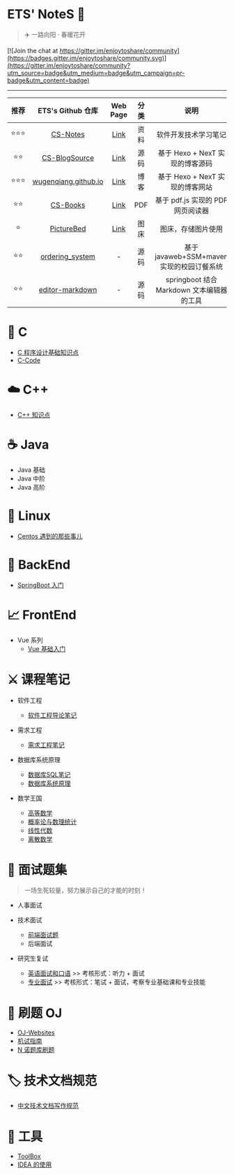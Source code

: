 # ETS' NoteS 📖

> ✈️ 一路向阳 · 春暖花开

[![Join the chat at https://gitter.im/enjoytoshare/community](https://badges.gitter.im/enjoytoshare/community.svg)](https://gitter.im/enjoytoshare/community?utm_source=badge&utm_medium=badge&utm_campaign=pr-badge&utm_content=badge)

------

| 推荐 |                      ETS's Github 仓库                       |                           Web Page                           | 分类 |                   说明                    |
| :--: | :----------------------------------------------------------: | :----------------------------------------------------------: | :--: | :---------------------------------------: |
| ⭐⭐⭐  |      [CS-Notes](https://github.com/wugenqiang/CS-Notes)      |        [Link](https://wugenqiang.github.io/CS-Notes)         | 资料 |           软件开发技术学习笔记            |
|  ⭐⭐  | [CS-BlogSource](https://github.com/wugenqiang/CS-BlogSource) |            [Link](https://wugenqiang.github.io/)             | 源码 |      基于 Hexo + NexT 实现的博客源码      |
| ⭐⭐⭐  | [wugenqiang.github.io](https://github.com/wugenqiang/wugenqiang.github.io) |             [Link](https://wugenqiang.gitee.io/)             | 博客 |      基于 Hexo + NexT 实现的博客网站      |
|  ⭐⭐  |      [CS-Books](https://github.com/wugenqiang/CS-Books)      | [Link](https://wugenqiang.github.io/CS-Notes/#/ibooks/pdf-book) | PDF  |     基于 pdf.js 实现的 PDF 网页阅读器     |
|  ⭐   |    [PictureBed](https://github.com/wugenqiang/PictureBed)    |       [Link](https://wugenqiang.github.io/PictureBed/)       | 图床 |            图床，存储图片使用             |
|  ⭐⭐  | [ordering_system](https://github.com/wugenqiang/ordering_system) |                              -                               | 源码 | 基于 javaweb+SSM+maven 实现的校园订餐系统 |
|  ⭐⭐  | [editor-markdown](https://github.com/wugenqiang/editor-markdown) |                              -                               | 源码 | springboot 结合 Markdown 文本编辑器的工具 |

# 📌 C

* [C 程序设计基础知识点](PL/C/C-Notes.md)       
* [C-Code](PL/C/C-Code.md)

# ☁️ C++

* [C++ 知识点](PL/C++/C++Notes.md)

# ☕️ Java

* Java 基础
* Java 中阶
* Java 高阶

# 🐋 Linux

* [Centos 遇到的那些事儿](document/Centos.md)

# 🍺 BackEnd

* [SpringBoot 入门](backend/SpringBoot-notes.md)

#  📈  FrontEnd

* Vue 系列
  * [Vue 基础入门](frontend/vue-base-notes.md)

# ⚔️ 课程笔记

* 软件工程
  * [软件工程导论笔记](course/软件工程笔记.md)

* 需求工程
  * [需求工程笔记](course/需求工程笔记.md)

* 数据库系统原理
  * [数据库SQL笔记](course/数据库SQL笔记.md)
  * [数据库系统原理](course/数据库系统原理.md)

* 数学王国
  * [高等数学](course/高数复习.md)
  * [概率论与数理统计](course/概率论与数理统计.md)
  * [线性代数](course/线性代数.md)
  * [离散数学](course/离散数学笔记.md)

# 📝   面试题集

> 一场生死较量，努力展示自己的才能的时刻！

* 人事面试



* 技术面试
  * [前端面试题](interview/前端面试题.md)
  * 后端面试



* 研究生复试
  * [英语面试和口语](PostgraduateExam/english-interview-speaking.md)  >>  考核形式：听力 + 面试
  * [专业面试](PostgraduateExam/专业面试.md)    >>  考核形式：笔试 + 面试，考察专业基础课和专业技能



# 💯	刷题 OJ

* [OJ-Websites](https://wugenqiang.gitee.io/oj-guide/#/guide/OJ-websites.md)
* [机试指南](https://wugenqiang.gitee.io/oj-guide/#/guide/computer-exam-guide.md)
* [N 诺题库刷题](https://wugenqiang.gitee.io/oj-guide/#/n-nuo/n-nuo-item-bank-solved.md)

# 🏷️    技术文档规范

* [中文技术文档写作规范](document/document-style.md)

# 🔧     工具

* [ToolBox](ToolBox/Tools.md)
* [IDEA 的使用](ToolBox/IDEA.md)



